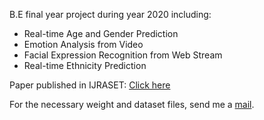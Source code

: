 B.E final year project during year 2020 including:

- Real-time Age and Gender Prediction
- Emotion Analysis from Video
- Facial Expression Recognition from Web Stream
- Real-time Ethnicity Prediction

Paper published in IJRASET:
[Click here](http://www.ijraset.com/fileserve.php?FID=29636)

For the necessary weight and dataset files, send me a [mail](mailto:vivekhere01@gmail.com).
